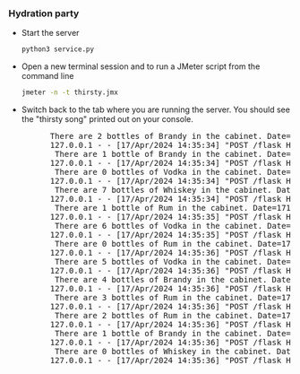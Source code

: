 

### Hydration party 
* Start the server
    ```bash
    python3 service.py
    ```
    
* Open a new terminal session and to run a JMeter script from the command line
    ```bash
    jmeter -n -t thirsty.jmx
    ```

* Switch back to the tab where you are running the server. You should see the "thirsty song" printed out on your console.
    <pre>
        There are 2 bottles of Brandy in the cabinet. Date=1713344734810 Thread=6
        127.0.0.1 - - [17/Apr/2024 14:35:34] "POST /flask HTTP/1.1" 200 -
         There are 1 bottle of Brandy in the cabinet. Date=1713344734821 Thread=6
        127.0.0.1 - - [17/Apr/2024 14:35:34] "POST /flask HTTP/1.1" 200 -
         There are 0 bottles of Vodka in the cabinet. Date=1713344734830 Thread=6
        127.0.0.1 - - [17/Apr/2024 14:35:34] "POST /flask HTTP/1.1" 200 -
         There are 7 bottles of Whiskey in the cabinet. Date=1713344734847 Thread=7
        127.0.0.1 - - [17/Apr/2024 14:35:34] "POST /flask HTTP/1.1" 200 -
         There are 1 bottle of Rum in the cabinet. Date=1713344735702 Thread=4
        127.0.0.1 - - [17/Apr/2024 14:35:35] "POST /flask HTTP/1.1" 200 -
         There are 6 bottles of Vodka in the cabinet. Date=1713344735854 Thread=7
        127.0.0.1 - - [17/Apr/2024 14:35:35] "POST /flask HTTP/1.1" 200 -
         There are 0 bottles of Rum in the cabinet. Date=1713344736716 Thread=4
        127.0.0.1 - - [17/Apr/2024 14:35:36] "POST /flask HTTP/1.1" 200 -
         There are 5 bottles of Vodka in the cabinet. Date=1713344736859 Thread=7
        127.0.0.1 - - [17/Apr/2024 14:35:36] "POST /flask HTTP/1.1" 200 -
         There are 4 bottles of Brandy in the cabinet. Date=1713344736864 Thread=7
        127.0.0.1 - - [17/Apr/2024 14:35:36] "POST /flask HTTP/1.1" 200 -
         There are 3 bottles of Rum in the cabinet. Date=1713344736867 Thread=7
        127.0.0.1 - - [17/Apr/2024 14:35:36] "POST /flask HTTP/1.1" 200 -
         There are 2 bottles of Rum in the cabinet. Date=1713344736871 Thread=7
        127.0.0.1 - - [17/Apr/2024 14:35:36] "POST /flask HTTP/1.1" 200 -
         There are 1 bottle of Brandy in the cabinet. Date=1713344736877 Thread=7
        127.0.0.1 - - [17/Apr/2024 14:35:36] "POST /flask HTTP/1.1" 200 -
         There are 0 bottles of Whiskey in the cabinet. Date=1713344736881 Thread=7
        127.0.0.1 - - [17/Apr/2024 14:35:36] "POST /flask HTTP/1.1" 200 -
    </pre>
